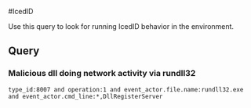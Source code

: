 #IcedID

Use this query to look for running IcedID behavior in the environment.

## Query

### Malicious dll doing network activity via rundll32

~~~
type_id:8007 and operation:1 and event_actor.file.name:rundll32.exe and event_actor.cmd_line:*,DllRegisterServer
~~~